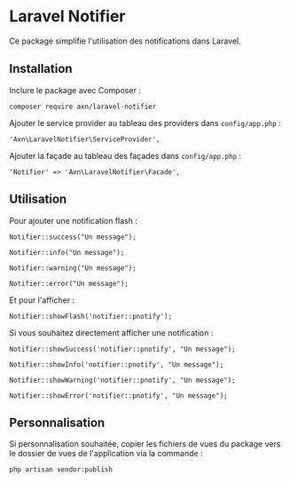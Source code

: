 # Laravel Notifier

Ce package simplifie l'utilisation des notifications dans Laravel.

## Installation

Inclure le package avec Composer :

```
composer require axn/laravel-notifier
```

Ajouter le service provider au tableau des providers dans `config/app.php` :

```
'Axn\LaravelNotifier\ServiceProvider',
```

Ajouter la façade au tableau des façades dans `config/app.php` :

```
'Notifier' => 'Axn\LaravelNotifier\Facade',
```

## Utilisation

Pour ajouter une notification flash :

```
Notifier::success("Un message");

Notifier::info("Un message");

Notifier::warning("Un message");

Notifier::error("Un message");
```

Et pour l'afficher :

```
Notifier::showFlash('notifier::pnotify');
```

Si vous souhaitez directement afficher une notification :

```
Notifier::showSuccess('notifier::pnotify', "Un message");

Notifier::showInfo('notifier::pnotify', "Un message");

Notifier::showWarning('notifier::pnotify', "Un message");

Notifier::showError('notifier::pnotify', "Un message");
```

## Personnalisation

Si personnalisation souhaitée, copier les fichiers de vues du package vers le dossier
de vues de l'application via la commande :

```
php artisan vendor:publish
```
